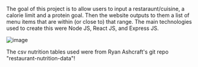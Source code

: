 The goal of this project is to allow users to input a restaraunt/cuisine, a calorie limit and a protein goal. Then the website outputs to them a list of menu items
that are within (or close to) that range. The main technologies used to create this were Node JS, React JS, and Express JS. 

![image](https://github.com/SlashStars1/madmacros/assets/126016850/8e74d473-b8dd-4759-b9ac-5c1be623f25c)


The csv nutrition tables used were from Ryan Ashcraft's git repo "restaurant-nutrition-data"! 
